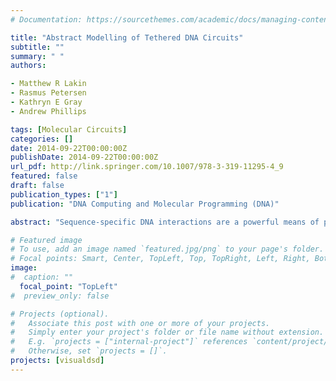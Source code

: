```yaml
---
# Documentation: https://sourcethemes.com/academic/docs/managing-content/

title: "Abstract Modelling of Tethered DNA Circuits"
subtitle: ""
summary: " "
authors:

- Matthew R Lakin
- Rasmus Petersen
- Kathryn E Gray
- Andrew Phillips

tags: [Molecular Circuits]
categories: []
date: 2014-09-22T00:00:00Z
publishDate: 2014-09-22T00:00:00Z
url_pdf: http://link.springer.com/10.1007/978-3-319-11295-4_9
featured: false
draft: false
publication_types: ["1"]
publication: "DNA Computing and Molecular Programming (DNA)"

abstract: "Sequence-specific DNA interactions are a powerful means of programming nanoscale locomotion. These systems typically use a DNA track that is tethered to a surface, and molecular interactions enable a signal or cargo to traverse this track. Such low copy number systems are highly amenable to mechanized analyses such as probabilistic model checking, which requires a formal encoding. In this paper we present the first general encoding of tethered DNA species into a formal language, which allows the interactions between tethered species to be derived automatically using standard reaction rules. We apply this encoding to a previously published tethered DNA circuit architecture based on hairpin assembly reactions. This work enables automated analysis of large-scale tethered DNA circuits and, potentially, synthesis of optimized track layouts to implement specific logic functions."

# Featured image
# To use, add an image named `featured.jpg/png` to your page's folder.
# Focal points: Smart, Center, TopLeft, Top, TopRight, Left, Right, BottomLeft, Bottom, BottomRight.
image: 
#  caption: ""
  focal_point: "TopLeft"
#  preview_only: false

# Projects (optional).
#   Associate this post with one or more of your projects.
#   Simply enter your project's folder or file name without extension.
#   E.g. `projects = ["internal-project"]` references `content/project/deep-learning/index.md`.
#   Otherwise, set `projects = []`.
projects: [visualdsd]
---
```

